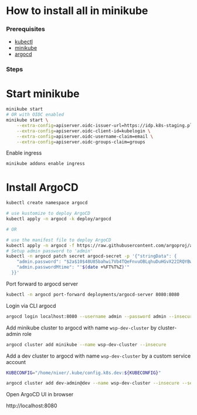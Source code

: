 How to install all in minikube
=

### Prerequisites
- [kubectl](https://kubernetes.io/docs/tasks/tools/install-kubectl/)
- [minikube](https://minikube.sigs.k8s.io/docs/start/)
- [argocd](https://argoproj.github.io/argo-cd/getting_started/)

### Steps

# Start minikube

```bash
minikube start
# OR with OIDC enabled
minikube start \
    --extra-config=apiserver.oidc-issuer-url=https://idp.k8s-staging.plesk.tech \
    --extra-config=apiserver.oidc-client-id=kubelogin \
    --extra-config=apiserver.oidc-username-claim=email \
    --extra-config=apiserver.oidc-groups-claim=groups
```

Enable ingress

```bash
minikube addons enable ingress
```

# Install ArgoCD
```bash
kubectl create namespace argocd

# use kustomize to deploy ArgoCD
kubectl apply -n argocd -k deploy/argocd

# OR

# use the manifest file to deploy ArgoCD
kubectl apply -n argocd -f https://raw.githubusercontent.com/argoproj/argo-cd/master/manifests/install.yaml
# Setup admin password to 'admin'
kubectl -n argocd patch secret argocd-secret -p '{"stringData": {
    "admin.password": "$2a$10$48U85bahwi7Vb4TQeFnvuOBLqhuDuHGvX22IRQYBwOZeCBoUhLV2K",
    "admin.passwordMtime": "'$(date +%FT%T%Z)'"
  }}'
```

Port forward to argocd server
```bash
kubectl -n argocd port-forward deployments/argocd-server 8080:8080
```

Login via CLI argocd
```bash
argocd login localhost:8080 --username admin --password admin --insecure
```

Add minikube cluster to argocd with name `wsp-dev-cluster` by cluster-admin role
```bash
argocd cluster add minikube --name wsp-dev-cluster --insecure
```

Add a dev cluster to argocd with name `wsp-dev-cluster` by a custom service account
```bash
KUBECONFIG="/home/nixer/.kube/config.k8s.dev:${KUBECONFIG}" 

argocd cluster add dev-admin@dev --name wsp-dev-cluster --insecure --service-account wsp-cd --system-namespace wsp-ns
```

Open ArgoCD UI in browser

http://localhost:8080
